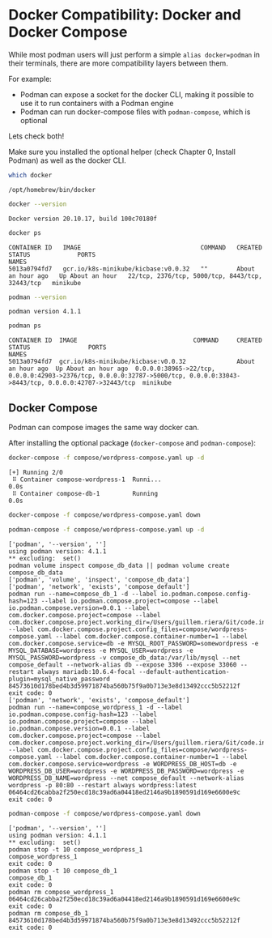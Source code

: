 # Docker Compatibility: Docker and Docker Compose

While most podman users will just perform a simple `alias docker=podman` in their terminals, there are more compatibility layers between them.

For example:

- Podman can expose a socket for the docker CLI, making it possible to use it to run containers with a Podman engine
- Podman can run docker-compose files with `podman-compose`, which is optional

Lets check both!

Make sure you installed the optional helper (check Chapter 0, Install Podman) as well as the docker CLI.


```bash
which docker
```

    /opt/homebrew/bin/docker
    




```bash
docker --version
```

    Docker version 20.10.17, build 100c70180f
    




```bash
docker ps
```

    CONTAINER ID   IMAGE                                 COMMAND   CREATED             STATUS             PORTS                                             NAMES
    5013a0794fd7   gcr.io/k8s-minikube/kicbase:v0.0.32   ""        About an hour ago   Up About an hour   22/tcp, 2376/tcp, 5000/tcp, 8443/tcp, 32443/tcp   minikube
    




```bash
podman --version
```

    podman version 4.1.1
    




```bash
podman ps
```

    CONTAINER ID  IMAGE                                COMMAND     CREATED            STATUS                PORTS                                                                                                                       NAMES
    5013a0794fd7  gcr.io/k8s-minikube/kicbase:v0.0.32              About an hour ago  Up About an hour ago  0.0.0.0:38965->22/tcp, 0.0.0.0:42903->2376/tcp, 0.0.0.0:32787->5000/tcp, 0.0.0.0:33043->8443/tcp, 0.0.0.0:42707->32443/tcp  minikube
    



## Docker Compose

Podman can compose images the same way docker can.

After installing the optional package (`docker-compose` and `podman-compose`):


```bash
docker-compose -f compose/wordpress-compose.yaml up -d
```

    [+] Running 2/0
     ⠿ Container compose-wordpress-1  Runni...                                 0.0s
     ⠿ Container compose-db-1         Running                                  0.0s
    




```bash
docker-compose -f compose/wordpress-compose.yaml down
```

    




```bash
podman-compose -f compose/wordpress-compose.yaml up -d
```

    ['podman', '--version', '']
    using podman version: 4.1.1
    ** excluding:  set()
    podman volume inspect compose_db_data || podman volume create compose_db_data
    ['podman', 'volume', 'inspect', 'compose_db_data']
    ['podman', 'network', 'exists', 'compose_default']
    podman run --name=compose_db_1 -d --label io.podman.compose.config-hash=123 --label io.podman.compose.project=compose --label io.podman.compose.version=0.0.1 --label com.docker.compose.project=compose --label com.docker.compose.project.working_dir=/Users/guillem.riera/Git/code.intive.com/lnd/podman/compose --label com.docker.compose.project.config_files=compose/wordpress-compose.yaml --label com.docker.compose.container-number=1 --label com.docker.compose.service=db -e MYSQL_ROOT_PASSWORD=somewordpress -e MYSQL_DATABASE=wordpress -e MYSQL_USER=wordpress -e MYSQL_PASSWORD=wordpress -v compose_db_data:/var/lib/mysql --net compose_default --network-alias db --expose 3306 --expose 33060 --restart always mariadb:10.6.4-focal --default-authentication-plugin=mysql_native_password
    84573610d178bed4b3d59971874ba560b75f9a0b713e3e8d13492ccc5b52212f
    exit code: 0
    ['podman', 'network', 'exists', 'compose_default']
    podman run --name=compose_wordpress_1 -d --label io.podman.compose.config-hash=123 --label io.podman.compose.project=compose --label io.podman.compose.version=0.0.1 --label com.docker.compose.project=compose --label com.docker.compose.project.working_dir=/Users/guillem.riera/Git/code.intive.com/lnd/podman/compose --label com.docker.compose.project.config_files=compose/wordpress-compose.yaml --label com.docker.compose.container-number=1 --label com.docker.compose.service=wordpress -e WORDPRESS_DB_HOST=db -e WORDPRESS_DB_USER=wordpress -e WORDPRESS_DB_PASSWORD=wordpress -e WORDPRESS_DB_NAME=wordpress --net compose_default --network-alias wordpress -p 80:80 --restart always wordpress:latest
    06464cd26cabba2f250ecd18c39ad6a04418ed2146a9b1890591d169e6600e9c
    exit code: 0
    




```bash
podman-compose -f compose/wordpress-compose.yaml down
```

    ['podman', '--version', '']
    using podman version: 4.1.1
    ** excluding:  set()
    podman stop -t 10 compose_wordpress_1
    compose_wordpress_1
    exit code: 0
    podman stop -t 10 compose_db_1
    compose_db_1
    exit code: 0
    podman rm compose_wordpress_1
    06464cd26cabba2f250ecd18c39ad6a04418ed2146a9b1890591d169e6600e9c
    exit code: 0
    podman rm compose_db_1
    84573610d178bed4b3d59971874ba560b75f9a0b713e3e8d13492ccc5b52212f
    exit code: 0
    



